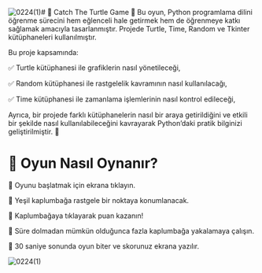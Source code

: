 ![0224(1)](https://github.com/user-attachments/assets/58a161be-a0bb-438b-955c-d0ba9ac5fae4)# 🐢 Catch The Turtle Game 🎯
Bu oyun, Python programlama dilini öğrenme sürecini hem eğlenceli hale getirmek hem de öğrenmeye katkı sağlamak amacıyla tasarlanmıştır. Projede Turtle, Time, Random ve Tkinter kütüphaneleri kullanılmıştır.

Bu proje kapsamında:

✅ Turtle kütüphanesi ile grafiklerin nasıl yönetileceği,

✅ Random kütüphanesi ile rastgelelik kavramının nasıl kullanılacağı,

✅ Time kütüphanesi ile zamanlama işlemlerinin nasıl kontrol edileceği,



Ayrıca, bir projede farklı kütüphanelerin nasıl bir araya getirildiğini ve etkili bir şekilde nasıl kullanılabileceğini kavrayarak Python’daki pratik bilginizi geliştirilmiştir. 🚀

# 📌 Oyun Nasıl Oynanır?
🔹 Oyunu başlatmak için ekrana tıklayın.

🔹 Yeşil kaplumbağa rastgele bir noktaya konumlanacak.

🔹 Kaplumbağaya tıklayarak puan kazanın!

🔹 Süre dolmadan mümkün olduğunca fazla kaplumbağa yakalamaya çalışın.

🔹 30 saniye sonunda oyun biter ve skorunuz ekrana yazılır.

![0224(1)](https://github.com/user-attachments/assets/87fbb87a-b9fa-4abd-be6e-4ae040f9e64c)
